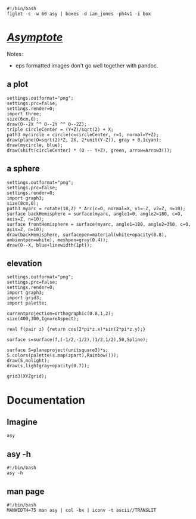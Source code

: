 ```{.shebang im_out="stdout"}
#!/bin/bash
figlet -c -w 60 asy | boxes -d ian_jones -ph4v1 -i box
```

# *[Asymptote](http://asymptote.sourceforge.net/)*

Notes:

- eps formatted images don't go well together with pandoc.


## a plot

```{.asy im_out="fcb,img" caption="Plot created by Asymptote"}
settings.outformat="png";
settings.prc=false;
settings.render=0;
import three;
size(6cm,0);
draw(O--2X ^^ O--2Y ^^ O--2Z);
triple circleCenter = (Y+Z)/sqrt(2) + X;
path3 mycircle = circle(c=circleCenter, r=1, normal=Y+Z);
draw(plane(O=sqrt(2)*Z, 2X, 2*unit(Y-Z)), gray + 0.1cyan);
draw(mycircle, blue);
draw(shift(circleCenter) * (O -- Y+Z), green, arrow=Arrow3());
```

## a sphere

```{.asy im_out="fcb,img" caption="Sphere created by Asymptote"}
settings.outformat="png";
settings.prc=false;
settings.render=0;
import graph3;
size(8cm,0);
path3 myarc = rotate(18,Z) * Arc(c=O, normal=X, v1=-Z, v2=Z, n=10);
surface backHemisphere = surface(myarc, angle1=0, angle2=180, c=O, axis=Z, n=10);
surface frontHemisphere = surface(myarc, angle1=180, angle2=360, c=O, axis=Z, n=10);
draw(backHemisphere, surfacepen=material(white+opacity(0.8), ambientpen=white), meshpen=gray(0.4));
draw(O--X, blue+linewidth(1pt));
```

## elevation

```{.asy im_out="fcb,img" im_fmt="png"}
settings.outformat="png";
settings.prc=false;
settings.render=0;
import graph3;
import grid3;
import palette;

currentprojection=orthographic(0.8,1,2);
size(400,300,IgnoreAspect);

real f(pair z) {return cos(2*pi*z.x)*sin(2*pi*z.y);}

surface s=surface(f,(-1/2,-1/2),(1/2,1/2),50,Spline);

surface S=planeproject(unitsquare3)*s;
S.colors(palette(s.map(zpart),Rainbow()));
draw(S,nolight);
draw(s,lightgray+opacity(0.7));

grid3(XYZgrid);
```

# Documentation

## Imagine

```imagine
asy
```

## asy -h
```{.shebang im_out="stdout"}
#!/bin/bash
asy -h
```

## man page

```{.shebang im_out="stdout"}
#!/bin/bash
MANWIDTH=75 man asy | col -bx | iconv -t ascii//TRANSLIT
```

